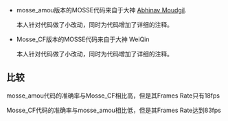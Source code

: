 - mosse_amou版本的MOSSE代码来自于大神 [Abhinav Moudgil](https://github.com/amoudgl/mosse-tracker).
  
  本人针对代码做了小改动，同时为代码增加了详细的注释。
- Mosse_CF版本的MOSSE代码来自于大神 WeiQin
  
  本人针对代码做了小改动，同时为代码增加了详细的注释。
  
## 比较
mosse_amou代码的准确率与Mosse_CF相比高，但是其Frames Rate只有18fps

Mosse_CF代码的准确率与mosse_amou相比低，但是其Frames Rate达到83fps
